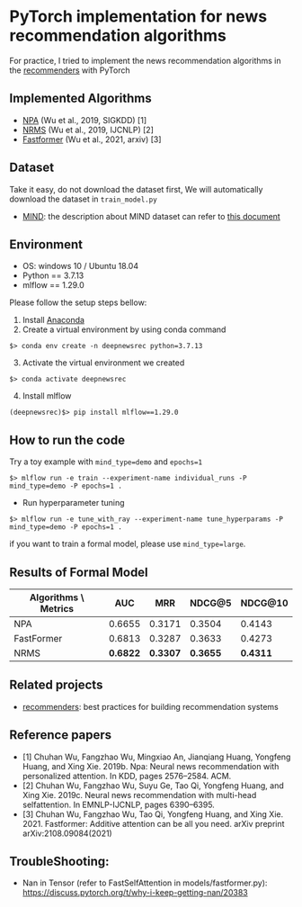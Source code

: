 # PyTorch implementation for news recommendation algorithms

For practice, I tried to implement the news recommendation algorithms in the [recommenders] with PyTorch


## Implemented Algorithms
- [NPA] (Wu et al., 2019, SIGKDD) [1]
- [NRMS] (Wu et al., 2019, IJCNLP) [2]
- [Fastformer] (Wu et al., 2021, arxiv) [3]


## Dataset
Take it easy, do not download the dataset first, We will automatically download the dataset in `train_model.py`
- [MIND]: the description about MIND dataset can refer to [this document](https://github.com/msnews/msnews.github.io/blob/master/assets/doc/introduction.md)

## Environment
- OS: windows 10 / Ubuntu 18.04
- Python == 3.7.13
- mlflow == 1.29.0

Please follow the setup steps bellow:
1. Install [Anaconda](https://www.anaconda.com/products/distribution)
2. Create a virtual environment by using conda command 
```
$> conda env create -n deepnewsrec python=3.7.13
```
3. Activate the virtual environment we created
```commandline
$> conda activate deepnewsrec
```
4. Install mlflow
```commandline
(deepnewsrec)$> pip install mlflow==1.29.0
```

## How to run the code
Try a toy example with `mind_type=demo` and `epochs=1` 
```commandline
$> mlflow run -e train --experiment-name individual_runs -P mind_type=demo -P epochs=1 .
```
- Run hyperparameter tuning
```commandline
$> mlflow run -e tune_with_ray --experiment-name tune_hyperparams -P mind_type=demo -P epochs=1 .
```

if you want to train a formal model, please use `mind_type=large`.


## Results of Formal Model
| Algorithms \ Metrics | AUC        | MRR        | NDCG@5     | NDCG@10    |
|----------------------|------------|------------|------------|------------|
| NPA                  | 0.6655     | 0.3171     | 0.3504     | 0.4143     |
| FastFormer           | 0.6813     | 0.3287     | 0.3633     | 0.4273     |
| NRMS                 | **0.6822** | **0.3307** | **0.3655** | **0.4311** |

## Related projects
- [recommenders]: best practices for building recommendation systems

## Reference papers
- [1] Chuhan Wu, Fangzhao Wu, Mingxiao An, Jianqiang Huang, Yongfeng Huang, and Xing Xie. 2019b. Npa: Neural news recommendation with personalized attention. In KDD, pages 2576–2584. ACM.
- [2] Chuhan Wu, Fangzhao Wu, Suyu Ge, Tao Qi, Yongfeng Huang, and Xing Xie. 2019c. Neural news recommendation with multi-head selfattention. In EMNLP-IJCNLP, pages 6390–6395.
- [3] Chuhan Wu, Fangzhao Wu, Tao Qi, Yongfeng Huang, and Xing Xie. 2021. Fastformer: Additive attention can be all you need. arXiv preprint arXiv:2108.09084(2021)

[recommenders]: https://github.com/microsoft/recommenders/tree/b704c420ee20b67a9d756ddbfdf5c9afd04b576b
[NPA]: https://dl.acm.org/doi/10.1145/3292500.3330665
[NRMS]: https://aclanthology.org/D19-1671.pdf
[MIND]: https://msnews.github.io/
[Fastformer]: https://arxiv.org/pdf/2108.09084.pdf

## TroubleShooting:
- Nan in Tensor (refer to FastSelfAttention in models/fastformer.py): https://discuss.pytorch.org/t/why-i-keep-getting-nan/20383